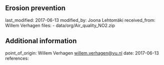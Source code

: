 ## Erosion prevention

last_modified: 2017-06-13
modified_by: Joona Lehtomäki
received_from: Willem Verhagen
files:
	- data/org/Air_quality_NO2.zip  

## Additional information

point_of_origin: Willem Verhagen <willem.verhagen@vu.nl>
date: 2017-06-13
references:
